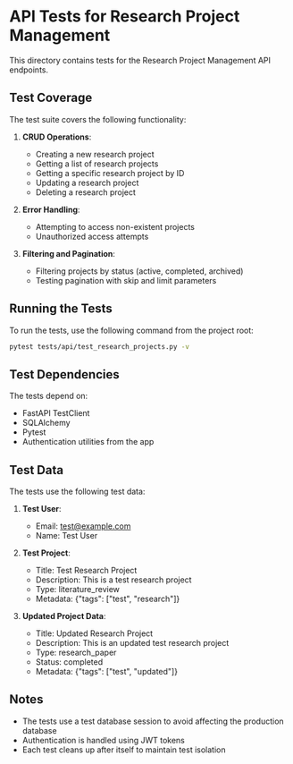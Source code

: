 # API Tests for Research Project Management

This directory contains tests for the Research Project Management API endpoints.

## Test Coverage

The test suite covers the following functionality:

1. **CRUD Operations**:
   - Creating a new research project
   - Getting a list of research projects
   - Getting a specific research project by ID
   - Updating a research project
   - Deleting a research project

2. **Error Handling**:
   - Attempting to access non-existent projects
   - Unauthorized access attempts

3. **Filtering and Pagination**:
   - Filtering projects by status (active, completed, archived)
   - Testing pagination with skip and limit parameters

## Running the Tests

To run the tests, use the following command from the project root:

```bash
pytest tests/api/test_research_projects.py -v
```

## Test Dependencies

The tests depend on:
- FastAPI TestClient
- SQLAlchemy
- Pytest
- Authentication utilities from the app

## Test Data

The tests use the following test data:

1. **Test User**:
   - Email: test@example.com
   - Name: Test User

2. **Test Project**:
   - Title: Test Research Project
   - Description: This is a test research project
   - Type: literature_review
   - Metadata: {"tags": ["test", "research"]}

3. **Updated Project Data**:
   - Title: Updated Research Project
   - Description: This is an updated test research project
   - Type: research_paper
   - Status: completed
   - Metadata: {"tags": ["test", "updated"]}

## Notes

- The tests use a test database session to avoid affecting the production database
- Authentication is handled using JWT tokens
- Each test cleans up after itself to maintain test isolation
